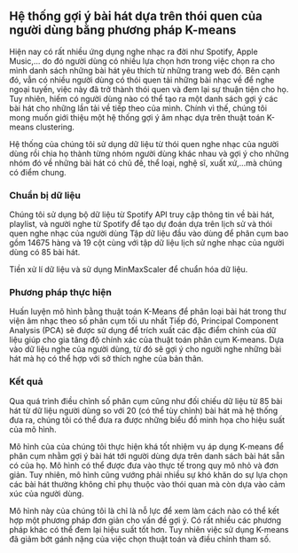 ## Hệ thống gợi ý bài hát dựa trên thói quen của người dùng bằng phương pháp K-means

Hiện nay có rất nhiều ứng dụng nghe nhạc ra đời như Spotify, Apple Music,… do đó người dùng có nhiều lựa chọn hơn trong việc chọn ra cho mình danh sách những bài hát yêu thích từ những trang web đó. Bên cạnh đó, vẫn có nhiều người dùng có thói quen tải những bài nhạc về để nghe ngoại tuyến, việc này đã trở thành thói quen và đem lại sự thuận tiện cho họ. Tuy nhiên, hiếm có người dùng nào có thể tạo ra một danh sách gợi ý các bài hát cho những lần tải về tiếp theo của mình. Chính vì thế, chúng tôi mong muốn giới thiệu một hệ thống gợi ý âm nhạc dựa trên thuật toán K-means clustering.

Hệ thống của chúng tôi sử dụng dữ liệu từ thói quen nghe nhạc của người dùng rồi chia họ thành từng nhóm người dùng khác nhau và gợi ý cho những nhóm đó về những bài hát có chủ đề, thể loại, nghệ sĩ, xuất xứ,…mà chúng có điểm chung.

### Chuẩn bị dữ liệu

Chúng tôi sử dụng bộ dữ liệu từ Spotify API truy cập thông tin về bài hát, playlist, và người nghe từ Spotify để tạo dự đoán dựa trên lịch sử và thói quen nghe nhạc của người dùng
Tập dữ liệu đầu vào dùng để phân cụm bao gồm 14675 hàng và 19 cột cùng với tập dữ liệu lịch sử nghe nhạc của người dùng có 85 bài hát.

Tiền xử lí dữ liệu và sử dụng MinMaxScaler để chuẩn hóa dữ liệu.

### Phương pháp thực hiện

Huấn luyện mô hình bằng thuật toán K-Means để phân loại bài hát trong thư viện âm nhạc theo số phân cụm tối ưu nhất
Tiếp đó, Principal Component Analysis (PCA) sẽ được sử dụng để trích xuất các đặc điểm chính của dữ liệu giúp cho gia tăng độ chính xác của thuật toán phân cụm K-means.
Dựa vào dữ liệu nghe của người dùng, từ đó sẽ gợi ý cho người nghe những bài hát mà họ có thể hợp với sở thích nghe của bản thân.

### Kết quả

Qua quá trình điều chỉnh số phân cụm cũng như đối chiếu dữ liệu từ 85 bài hát từ dữ liệu người dùng so với 20 (có thể tùy chỉnh) bài hát mà hệ thống đưa ra, chúng tôi có thể đưa ra được những biểu đồ minh họa cho hiệu suất của mô hình.

Mô hình của của chúng tôi thực hiện khá tốt nhiệm vụ áp dụng K-means để phân cụm nhằm gợi ý bài hát tới người dùng dựa trên danh sách bài hát sẵn có của họ. Mô hình có thể được đưa vào thực tế trong quy mô nhỏ và đơn giản. Tuy nhiên, mô hình cũng vướng phải nhiều sự khó khăn do sự lựa chọn các bài hát thường không chỉ phụ thuộc vào thói quan mà còn dựa vào cảm xúc của người dùng.

Mô hình này của chúng tôi là chỉ là nỗ lực để xem làm cách nào có thể kết hợp một phương pháp đơn giản cho vấn đề gợi ý. Có rất nhiều các phương pháp khác có thể đem lại hiệu suất tốt hơn. Tuy nhiên việc sử dụng K-means đã giảm bớt gánh nặng của việc chọn thuật toán và điều chỉnh tham số.
